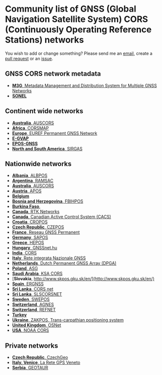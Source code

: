 #  Community list of GNSS (Global Navigation Satellite System) CORS (Continuously Operating Reference Stations) networks

You wish to add or change something? Please send me an [email](mailto:mvarga1989@gmail.com), create a [pull request](https://github.com/mvarga1989/GNSS-CORS-RTK-networks/pulls) or an [issue](https://github.com/mvarga1989/GNSS-CORS-RTK-networks/issues).
## GNSS CORS network metadata
- [**M3G**, Metadata Management and Distribution System for Multiple GNSS Networks](https://gnss-metadata.eu/site/ocoverview)
- [**SONEL**](https://www.sonel.org/-Data-providers-125-.html)

## Continent wide networks
- [**Australia**, AUSCORS](https://www.auscors.ga.gov.au/status/)
- [**Africa**, CORSMAP](http://corsmap.com/)
- [**Europe**, EUREF Permanent GNSS Network](https://www.epncb.oma.be/)
- [**E-GVAP**]()
- [**EPOS-GNSS**]()
- [**North and South America**, SIRGAS](https://sirgas.ipgh.org/en/gnss-network/introduction/)


## Nationwide networks
- [**Albania**, ALBPOS](https://krgjsh.asig.gov.al/?page_id=1210&lang=en)
- [**Argentina**, RAMSAC](https://www.ign.gob.ar/NuestrasActividades/Ramsac/EstacionesPermanentes)
- [**Australia**, AUSCORS](https://www.auscors.ga.gov.au/status/)
- [**Austria**, APOS](https://www.bev.gv.at/portal/page?_pageid=713,3175360&_dad=portal&_schema=PORTAL)
- [**Belgium**](http://gnss.be/networks_tutorial.php)
- [**Bosnia and Herzegovina**, FBIHPOS](http://fbihpos.katastar.ba/SBC/Account/Index?returnUrl=%2FSBC%2FAdmin)
- [**Burkina Faso**, ](http://bfcors.net/)
- [**Canada**, RTK Networks](https://webapp.geod.nrcan.gc.ca/geod/data-donnees/rtk.php?locale=en)
- [**Canada**, Canadian Active Control System (CACS)](https://webapp.geod.nrcan.gc.ca/geod/data-donnees/cacs-scca.php?locale=en)
- [**Croatia**, CROPOS](http://195.29.198.194/Map/SensorMap.aspx)
- [**Czech Republic**, CZEPOS](http://czepos.cuzk.cz/)
- [**France**, Reseau GNSS Permanent](http://rgp.ign.fr/STATIONS/)
- [**Germany**, SAPOS](https://sapos.de/)
- [**Greece**, HEPOS](https://www.hepos.gr/)
- [**Hungary**, GNSSnet.hu](https://www.gnssnet.hu/)
- [**India**, CORS](http://103.205.244.106/)
- [**Italy**, Rete integrata Nazionale GNSS](http://ring.gm.ingv.it/) [](http://retegnssveneto.cisas.unipd.it/gpsitn/)
- [**Netherlands**, Dutch Permanent GNSS Array (DPGA)](http://gnss1.tudelft.nl/dpga/)
- [**Poland**, ASG](http://www.asgeupos.pl/index.php)
- [**Saudi Arabia**, KSA CORS](https://gasgi.gov.sa/en/products/geodesy/pages/ksa-cors.aspx)
- [**Slovakia**, http://www.skpos.gku.sk/en/](http://www.skpos.gku.sk/en/)
- [**Spain**, ERGNSS](https://www.ign.es/web/ign/portal/gds-gnss-estaciones-permanentes)
- [**Sri Lanka**, CORS net](https://corsnet.lk/)
- [**Sri Lanka**, SLSCORSNET](http://www.slcorsnet.survey.gov.lk/)
- [**Sweden**, SWEPOS](https://swepos.lantmateriet.se/)
- [**Switzerland**, AGNES](http://pnac.swisstopo.admin.ch/pages/en/agnes-status.html)
- [**Switzerland**, REFNET](https://www.refnet.ch/)
- [**Turkey**](http://cors-tr.iku.edu.tr/ENGLISH.htm)
- [**Ukraine**, ZAKPOS, Trans-carpathian positioning system](http://zakpos.zakgeo.com.ua/index.php?option=com_content&task=view&id=18&Itemid=86)
- [**United Kingdom**, OSNet](https://www.ordnancesurvey.co.uk/gps/os-net-rinex-data/)
- [**USA**, NOAA CORS](https://geodesy.noaa.gov/CORS_Map/)

## Private networks
- [**Czech Republic**, CzechGeo](https://www.pecny.cz/CzechGeo/)
- [**Italy, Venice**, La Rete GPS Veneto](http://retegnssveneto.cisas.unipd.it/Web/page.php?pid=gmap&link=Stazioni_GNSS&chain=6)
- [**Serbia**, GEOTAUR](https://geotaur.com/geotaurnet-cors-network/)


